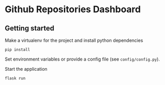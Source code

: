 # Github Repositories Dashboard

## Getting started

Make a virtualenv for the project and install python dependencies

    pip install

Set environment variables or provide a config file (see `config/config.py`).


Start the application

    flask run


